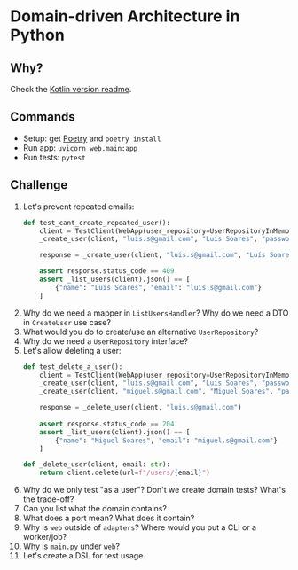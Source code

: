 # Domain-driven Architecture in Python

## Why?

Check the [Kotlin version readme](https://github.com/lsoares/clean-architecture-sample).

## Commands
- Setup: get [Poetry](https://python-poetry.org) and `poetry install`
- Run app: `uvicorn web.main:app`
- Run tests: `pytest`


## Challenge
1. Let's prevent repeated emails:
    ```python
    def test_cant_create_repeated_user():
        client = TestClient(WebApp(user_repository=UserRepositoryInMemory()))
        _create_user(client, "luis.s@gmail.com", "Luís Soares", "password")
    
        response = _create_user(client, "luis.s@gmail.com", "Luís Soares", "password")
    
        assert response.status_code == 409
        assert _list_users(client).json() == [
            {"name": "Luís Soares", "email": "luis.s@gmail.com"}
        ]
    ```
2. Why do we need a mapper in `ListUsersHandler`? Why do we need a DTO in `CreateUser` use case?
3. What would you do to create/use an alternative `UserRepository`?
4. Why do we need a `UserRepository` interface?
5. Let's allow deleting a user:
    ```python
    def test_delete_a_user():
        client = TestClient(WebApp(user_repository=UserRepositoryInMemory()))
        _create_user(client, "luis.s@gmail.com", "Luís Soares", "password")
        _create_user(client, "miguel.s@gmail.com", "Miguel Soares", "password")
    
        response = _delete_user(client, "luis.s@gmail.com")
        
        assert response.status_code == 204
        assert _list_users(client).json() == [
            {"name": "Miguel Soares", "email": "miguel.s@gmail.com"}
        ]
    
    def _delete_user(client, email: str):
        return client.delete(url=f"/users/{email}")
    ```
6. Why do we only test "as a user"? Don't we create domain tests? What's the trade-off?
7. Can you list what the domain contains?
8. What does a port mean? What does it contain?
9. Why is `web` outside of `adapters`? Where would you put a CLI or a worker/job?
10. Why is `main.py` under `web`?
11. Let's create a DSL for test usage
